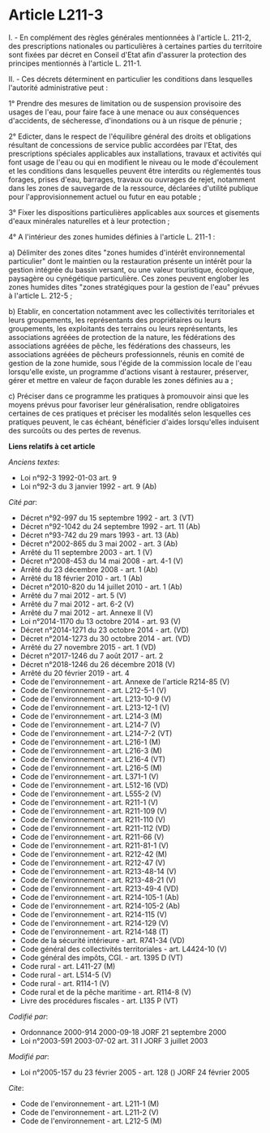 # Article L211-3

I. - En complément des règles générales mentionnées à l'article L. 211-2, des prescriptions nationales ou particulières à
certaines parties du territoire sont fixées par décret en Conseil d'Etat afin d'assurer la protection des principes
mentionnés à l'article L. 211-1.

II. - Ces décrets déterminent en particulier les conditions dans lesquelles l'autorité administrative peut :

1° Prendre des mesures de limitation ou de suspension provisoire des usages de l'eau, pour faire face à une menace ou aux
conséquences d'accidents, de sécheresse, d'inondations ou à un risque de pénurie ;

2° Edicter, dans le respect de l'équilibre général des droits et obligations résultant de concessions de service public
accordées par l'Etat, des prescriptions spéciales applicables aux installations, travaux et activités qui font usage de l'eau
ou qui en modifient le niveau ou le mode d'écoulement et les conditions dans lesquelles peuvent être interdits ou réglementés
tous forages, prises d'eau, barrages, travaux ou ouvrages de rejet, notamment dans les zones de sauvegarde de la ressource,
déclarées d'utilité publique pour l'approvisionnement actuel ou futur en eau potable ;

3° Fixer les dispositions particulières applicables aux sources et gisements d'eaux minérales naturelles et à leur
protection ;

4° A l'intérieur des zones humides définies à l'article L. 211-1 :

a) Délimiter des zones dites "zones humides d'intérêt environnemental particulier" dont le maintien ou la restauration
présente un intérêt pour la gestion intégrée du bassin versant, ou une valeur touristique, écologique, paysagère ou
cynégétique particulière. Ces zones peuvent englober les zones humides dites "zones stratégiques pour la gestion de l'eau"
prévues à l'article L. 212-5 ;

b) Etablir, en concertation notamment avec les collectivités territoriales et leurs groupements, les représentants des
propriétaires ou leurs groupements, les exploitants des terrains ou leurs représentants, les associations agréées de
protection de la nature, les fédérations des associations agréées de pêche, les fédérations des chasseurs, les associations
agréées de pêcheurs professionnels, réunis en comité de gestion de la zone humide, sous l'égide de la commission locale de
l'eau lorsqu'elle existe, un programme d'actions visant à restaurer, préserver, gérer et mettre en valeur de façon durable
les zones définies au a ;

c) Préciser dans ce programme les pratiques à promouvoir ainsi que les moyens prévus pour favoriser leur généralisation,
rendre obligatoires certaines de ces pratiques et préciser les modalités selon lesquelles ces pratiques peuvent, le cas
échéant, bénéficier d'aides lorsqu'elles induisent des surcoûts ou des pertes de revenus.

**Liens relatifs à cet article**

_Anciens textes_:

  - Loi n°92-3 1992-01-03 art. 9
  - Loi n°92-3 du 3 janvier 1992 - art. 9 (Ab)

_Cité par_:

  - Décret n°92-997 du 15 septembre 1992 - art. 3 (VT)
  - Décret n°92-1042 du 24 septembre 1992 - art. 11 (Ab)
  - Décret n°93-742 du 29 mars 1993 - art. 13 (Ab)
  - Décret n°2002-865 du 3 mai 2002 - art. 3 (Ab)
  - Arrêté du 11 septembre 2003 - art. 1 (V)
  - Décret n°2008-453 du 14 mai 2008 - art. 4-1 (V)
  - Arrêté du 23 décembre 2008 - art. 1 (Ab)
  - Arrêté du 18 février 2010 - art. 1 (Ab)
  - Décret n°2010-820 du 14 juillet 2010 - art. 1 (Ab)
  - Arrêté du 7 mai 2012 - art. 5 (V)
  - Arrêté du 7 mai 2012 - art. 6-2 (V)
  - Arrêté du 7 mai 2012 - art. Annexe II (V)
  - Loi n°2014-1170 du 13 octobre 2014 - art. 93 (V)
  - Décret n°2014-1271 du 23 octobre 2014 - art. (VD)
  - Décret n°2014-1273 du 30 octobre 2014 - art. (VD)
  - Arrêté du 27 novembre 2015 - art. 1 (VD)
  - Décret n°2017-1246 du 7 août 2017 - art. 2
  - Décret n°2018-1246 du 26 décembre 2018 (V)
  - Arrêté du 20 février 2019 - art. 4
  - Code de l'environnement - art. Annexe de l'article R214-85 (V)
  - Code de l'environnement - art. L212-5-1 (V)
  - Code de l'environnement - art. L213-10-9 (V)
  - Code de l'environnement - art. L213-12-1 (V)
  - Code de l'environnement - art. L214-3 (M)
  - Code de l'environnement - art. L214-7 (V)
  - Code de l'environnement - art. L214-7-2 (VT)
  - Code de l'environnement - art. L216-1 (M)
  - Code de l'environnement - art. L216-3 (M)
  - Code de l'environnement - art. L216-4 (VT)
  - Code de l'environnement - art. L216-5 (M)
  - Code de l'environnement - art. L371-1 (V)
  - Code de l'environnement - art. L512-16 (VD)
  - Code de l'environnement - art. L555-2 (V)
  - Code de l'environnement - art. R211-1 (V)
  - Code de l'environnement - art. R211-109 (V)
  - Code de l'environnement - art. R211-110 (V)
  - Code de l'environnement - art. R211-112 (VD)
  - Code de l'environnement - art. R211-66 (V)
  - Code de l'environnement - art. R211-81-1 (V)
  - Code de l'environnement - art. R212-42 (M)
  - Code de l'environnement - art. R212-47 (V)
  - Code de l'environnement - art. R213-48-14 (V)
  - Code de l'environnement - art. R213-48-21 (V)
  - Code de l'environnement - art. R213-49-4 (VD)
  - Code de l'environnement - art. R214-105-1 (Ab)
  - Code de l'environnement - art. R214-105-2 (Ab)
  - Code de l'environnement - art. R214-115 (V)
  - Code de l'environnement - art. R214-129 (V)
  - Code de l'environnement - art. R214-148 (T)
  - Code de la sécurité intérieure - art. R741-34 (VD)
  - Code général des collectivités territoriales - art. L4424-10 (V)
  - Code général des impôts, CGI. - art. 1395 D (VT)
  - Code rural - art. L411-27 (M)
  - Code rural - art. L514-5 (V)
  - Code rural - art. R114-1 (V)
  - Code rural et de la pêche maritime - art. R114-8 (V)
  - Livre des procédures fiscales - art. L135 P (VT)

_Codifié par_:

  - Ordonnance 2000-914 2000-09-18 JORF 21 septembre 2000
  - Loi n°2003-591 2003-07-02 art. 31 I JORF 3 juillet 2003

_Modifié par_:

  - Loi n°2005-157 du 23 février 2005 - art. 128 () JORF 24 février 2005

_Cite_:

  - Code de l'environnement - art. L211-1 (M)
  - Code de l'environnement - art. L211-2 (V)
  - Code de l'environnement - art. L212-5 (M)
